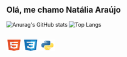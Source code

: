<h2> Olá, me chamo Natália Araújo </h2>

![Anurag's GitHub stats](https://github-readme-stats.vercel.app/api?username=nataliarauj&theme=dracula&show_icons=true) ![Top Langs](https://github-readme-stats.vercel.app/api/top-langs/?username=nataliarauj&theme=dracula&langs_count=8)

<div style="display: inline_block"><br>

  <img align="center" alt="HTML" height="30" width="40" src="https://raw.githubusercontent.com/devicons/devicon/master/icons/html5/html5-original.svg">
  <img align="center" alt="CSS" height="30" width="40" src="https://raw.githubusercontent.com/devicons/devicon/master/icons/css3/css3-original.svg">
  <img align="center" alt="Python" height="30" width="40" src="https://raw.githubusercontent.com/devicons/devicon/master/icons/python/python-original.svg">
</div>
